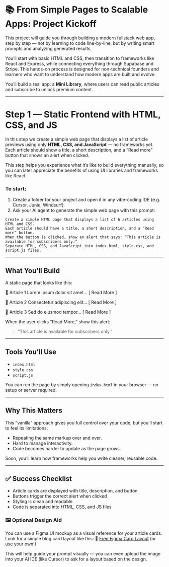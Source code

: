 # 📚 From Simple Pages to Scalable Apps: Project Kickoff

This project will guide you through building a modern fullstack web app, step by step — not by learning to code line-by-line, but by writing smart prompts and analyzing generated results.

You’ll start with basic HTML and CSS, then transition to frameworks like React and Express, while connecting everything through Supabase and Stripe. This hands-on process is designed for non-technical founders and learners who want to understand how modern apps are built and evolve.

You’ll build a real app: a **Mini Library**, where users can read public articles and subscribe to unlock premium content.

---

# Step 1 — Static Frontend with HTML, CSS, and JS

In this step we create a simple web page that displays a list of article previews using only **HTML, CSS, and JavaScript** — no frameworks yet. Each article should show a title, a short description, and a “Read more” button that shows an alert when clicked.

This step helps you experience what it’s like to build everything manually, so you can later appreciate the benefits of using UI libraries and frameworks like React.

### To start:

1. Create a folder for your project and open it in any vibe-coding IDE (e.g. Cursor, Junie, Windsurf).
2. Ask your AI agent to generate the simple web page with this prompt:

```plaintext
Create a simple HTML page that displays a list of 6 articles using HTML and CSS.
Each article should have a title, a short description, and a “Read more” button.
When the button is clicked, show an alert that says: “This article is available for subscribers only.”
Separate HTML, CSS, and JavaScript into index.html, style.css, and script.js files.
```
---

## What You’ll Build

A static page that looks like this:

📰 Article 1
Lorem ipsum dolor sit amet...
[ Read More ]

📰 Article 2
Consectetur adipiscing elit...
[ Read More ]

📰 Article 3
Sed do eiusmod tempor...
[ Read More ]


When the user clicks “Read More,” show this alert:

> “This article is available for subscribers only.”

---

## Tools You’ll Use

- `index.html`
- `style.css`
- `script.js`

You can run the page by simply opening `index.html` in your browser — no setup or server required.

---

## Why This Matters

This “vanilla” approach gives you full control over your code, but you’ll start to feel its limitations:
- Repeating the same markup over and over.
- Hard to manage interactivity.
- Code becomes harder to update as the page grows.

Soon, you’ll learn how frameworks help you write cleaner, reusable code.

----

## ✅ Success Checklist
- Article cards are displayed with title, description, and button
- Buttons trigger the correct alert when clicked
- Styling is clean and readable
- Code is separated into HTML, CSS, and JS files

### 🖼️ Optional Design Aid
You can use a Figma UI mockup as a visual reference for your article cards.
Look for a simple blog card layout like this:
🔗 [Free Figma Card Layout](https://www.figma.com/design/yyeZTJhBDPxLtmRehnnejA/Wireframing--Copy-?node-id=0-1&p=f&t=9awBPmMWmE33VEtn-0) (or use your own!)

This will help guide your prompt visually — you can even upload the image into your AI IDE (like Cursor) to ask for a layout based on the design.
